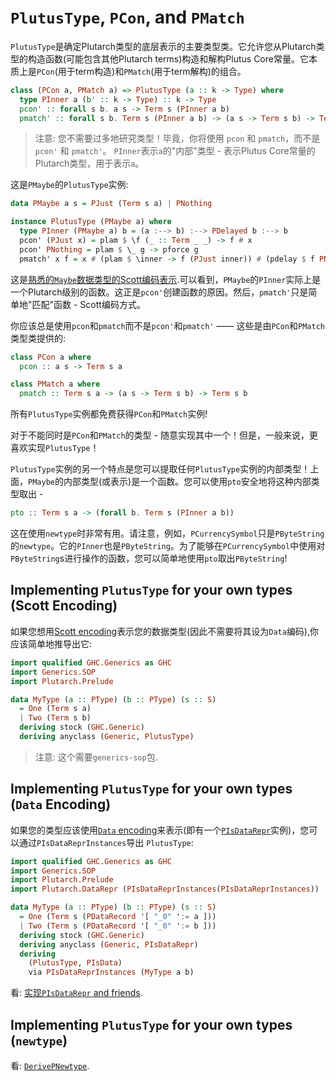 # `PlutusType`, `PCon`, and `PMatch`

`PlutusType`是确定Plutarch类型的底层表示的主要类型类。它允许您从Plutarch类型的构造函数(可能包含其他Plutarch terms)构造和解构Plutus Core常量。它本质上是`PCon`(用于term构造)和`PMatch`(用于term解构)的组合。

```hs
class (PCon a, PMatch a) => PlutusType (a :: k -> Type) where
  type PInner a (b' :: k -> Type) :: k -> Type
  pcon' :: forall s b. a s -> Term s (PInner a b)
  pmatch' :: forall s b. Term s (PInner a b) -> (a s -> Term s b) -> Term s b
```

> 注意: 您不需要过多地研究类型！毕竟，你将使用 `pcon` 和 `pmatch`，而不是 `pcon'` 和 `pmatch'`。
> `PInner`表示`a`的"内部"类型 - 表示Plutus Core常量的Plutarch类型，用于表示`a`。

这是`PMaybe`的`PlutusType`实例:

```hs
data PMaybe a s = PJust (Term s a) | PNothing

instance PlutusType (PMaybe a) where
  type PInner (PMaybe a) b = (a :--> b) :--> PDelayed b :--> b
  pcon' (PJust x) = plam $ \f (_ :: Term _ _) -> f # x
  pcon' PNothing = plam $ \_ g -> pforce g
  pmatch' x f = x # (plam $ \inner -> f (PJust inner)) # (pdelay $ f PNothing)
```

这是[熟悉的`Maybe`数据类型的Scott编码表示](./../Concepts/Data%20and%20Scott%20encoding.md#scott-encoding).可以看到，`PMaybe`的`PInner`实际上是一个Plutarch级别的函数。这正是`pcon'`创建函数的原因。然后，`pmatch'`只是简单地"匹配"函数 - Scott编码方式。

你应该总是使用`pcon`和`pmatch`而不是`pcon'`和`pmatch'` —— 这些是由`PCon`和`PMatch`类型类提供的:

```hs
class PCon a where
  pcon :: a s -> Term s a

class PMatch a where
  pmatch :: Term s a -> (a s -> Term s b) -> Term s b
```

所有`PlutusType`实例都免费获得`PCon`和`PMatch`实例!

对于不能同时是`PCon`和`PMatch`的类型 - 随意实现其中一个！但是，一般来说，更喜欢实现`PlutusType`！

`PlutusType`实例的另一个特点是您可以提取任何`PlutusType`实例的内部类型！上面，`PMaybe`的内部类型(或表示)是一个函数。您可以使用`pto`安全地将这种内部类型取出 -

```hs
pto :: Term s a -> (forall b. Term s (PInner a b))
```

这在使用`newtype`时非常有用。请注意，例如，`PCurrencySymbol`只是`PByteString`的`newtype`。它的`PInner`也是`PByteString`。为了能够在`PCurrencySymbol`中使用对`PByteString`s进行操作的函数，您可以简单地使用`pto`取出`PByteString`!

## Implementing `PlutusType` for your own types (Scott Encoding)

如果您想用[Scott encoding](./../Concepts/Data%20and%20Scott%20encoding.md#scott-encoding)表示您的数据类型(因此不需要将其设为`Data`编码),你应该简单地推导出它:

```hs
import qualified GHC.Generics as GHC
import Generics.SOP
import Plutarch.Prelude

data MyType (a :: PType) (b :: PType) (s :: S)
  = One (Term s a)
  | Two (Term s b)
  deriving stock (GHC.Generic)
  deriving anyclass (Generic, PlutusType)
```

> 注意: 这个需要`generics-sop`包.

## Implementing `PlutusType` for your own types (`Data` Encoding)

如果您的类型应该使用[`Data` encoding](./../Concepts/Data%20and%20Scott%20encoding.md#data-encoding)来表示(即有一个[`PIsDataRepr`](./PIsDataRepr%20and%20PDataFields.md)实例)，您可以通过`PIsDataReprInstances`导出 `PlutusType`:

```hs
import qualified GHC.Generics as GHC
import Generics.SOP
import Plutarch.Prelude
import Plutarch.DataRepr (PIsDataReprInstances(PIsDataReprInstances))

data MyType (a :: PType) (b :: PType) (s :: S)
  = One (Term s (PDataRecord '[ "_0" ':= a ]))
  | Two (Term s (PDataRecord '[ "_0" ':= b ]))
  deriving stock (GHC.Generic)
  deriving anyclass (Generic, PIsDataRepr)
  deriving
    (PlutusType, PIsData)
    via PIsDataReprInstances (MyType a b)
```

看: [实现`PIsDataRepr` and friends](./PIsDataRepr%20and%20PDataFields.md#implementing-pisdatarepr-and-friends).

## Implementing `PlutusType` for your own types (`newtype`)

看: [`DerivePNewtype`](./../Usage/Deriving%20for%20newtypes.md).

